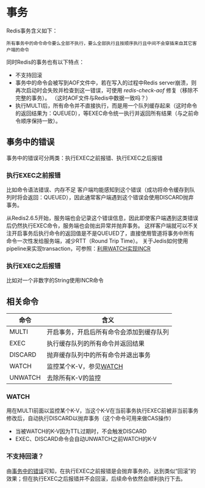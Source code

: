 # 事务
Redis事务含义如下：

` 所有事务中的命令命令要么全部不执行，要么全部执行且按顺序执行且中间不会穿插来自其它客户端的命令 `

同时Redis的事务也有以下特点：
- 不支持回滚
- 事务中的命令会被写到AOF文件中，若在写入的过程中Redis server崩溃，则再次启动时会失败并检查到这一错误，可使用 _redis-check-aof_ 修复（移除不完整的事务）。
（这时AOF文件与Redis中数据一致吗？）
- 执行MULTI后，所有命令并不直接执行，而是用一个队列缓存起来（这时命令的返回结果为：QUEUED），等EXEC命令统一执行并返回所有结果（与之前命令顺序保持一致）。

## 事务中的错误
事务中的错误可分两类：执行EXEC之前报错、执行EXEC之后报错
### 执行EXEC之前报错
比如命令语法错误、内存不足
客户端均能感知到这个错误（成功将命令缓存到队列时将会返回：QUEUED），因此通常客户端遇到这个错误会使用DISCARD抛弃事务。

从Redis2.6.5开始，服务端也会记录这个错误信息，因此即使客户端遇到这类错误后仍然执行EXEC命令，服务端也会抛出异常并抛弃事务。
这样客户端就可以不关注开启事务后执行命令的返回值是不是QUEUED了，直接使用管道将事务中所有命令一次性发给服务端，减少RTT（Round Trip Time）。
关于Jedis如何使用pipeline来实现transaction，可参照：[利用WATCH实现INCR](/7-其它/7.2-利用WATCH实现INCR.md#错误实现)
### 执行EXEC之后报错
比如对一个非数字的String使用INCR命令

## 相关命令
| 命令 | 含义 |
| ---- | ---- |
| MULTI | 开启事务，开启后所有命令会添加到缓存队列 |
| EXEC | 执行缓存队列的所有命令并返回结果 |
| DISCARD | 抛弃缓存队列中的所有命令并退出事务 |
| WATCH | 监控某个K-V，参见[WATCH](#WATCH) |
| UNWATCH | 去除所有K-V的监控 |

### WATCH
用在MULTI前面以监控某个K-V，当这个K-V在当前事务执行EXEC前被非当前事务修改后，自动执行DISCARD以抛弃事务（这个命令可用来做CAS操作）
- 当被WATCH的K-V因为TTL过期时，不会触发DISCARD
- EXEC、DISCARD命令会自动UNWATCH之前WATCH的K-V

### 不支持回滚？
由[事务中的错误](#事务中的错误)可知，在执行EXEC之前报错是会抛弃事务的，达到类似“回滚”的效果；但在执行EXEC之后报错并不会回滚，后续命令依然会顺利执行下去。
